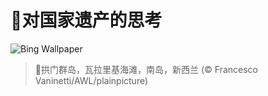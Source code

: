 # 🔖对国家遗产的思考

![Bing Wallpaper](https://www.bing.com/th?id=OHR.WhararikiBeach_ZH-CN7232913389_1920x1080.jpg&rf=LaDigue_1920x1080.jpg&pid=hp)

> 📝拱门群岛，瓦拉里基海滩，南岛，新西兰 (© Francesco Vaninetti/AWL/plainpicture)
